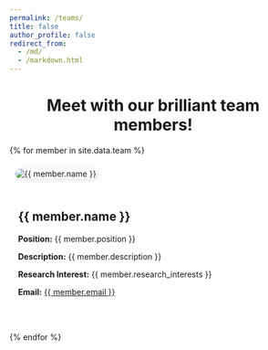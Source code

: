 ```yaml
---
permalink: /teams/
title: false
author_profile: false
redirect_from: 
  - /md/
  - /markdown.html
---
```


<style>
    .profile-pic {
        max-width: 250px;
        height: auto;
        margin: 10px;
        border-radius: 10px;
        box-shadow: 2px 2px 10px rgba(0, 0, 0, 0.1);
    }

    .align-center, .align-left, .align-right {
        display: flex;
        align-items: center;
        gap: 20px;
        margin-bottom: 20px;
    }

    .align-center {
        flex-direction: column;
        text-align: center;
    }

    .align-left {
        flex-direction: row;
        text-align: left;
    }

    .align-right {
        flex-direction: row-reverse;
        text-align: right;
    }

    .info {
        max-width: 500px;
        padding: 15px;
        text-align: justify;
    }

    .btn {
        padding: 8px 12px;
        margin: 5px;
        border-radius: 5px;
        text-decoration: none;
        font-size: 1.1em;
        transition: all 0.3s ease;
    }

    .btn-blue { color: #007BFF; }
    .btn-green { color: #28a745; }
    .btn-red { color: #dc3545; }
    
    .btn:hover {
        transform: scale(1.1);
    }
</style>

<!-- Centered heading and intro text -->
<h1 style="text-align: center;">Meet with our brilliant team members!</h1>

{% for member in site.data.team %}
<div class="align-{{ member.alignment }}">
    <img src="{{ '/images/' | append: member.image | relative_url }}" alt="{{ member.name }}" class="profile-pic">
    <div class="info">
        <h2>{{ member.name }}</h2>
        <p><strong>Position:</strong> {{ member.position }}</p>
        <p><strong>Description:</strong> {{ member.description }}</p>
        <p><strong>Research Interest:</strong> {{ member.research_interests }}</p>
        <p><strong>Email:</strong> <a href="mailto:{{ member.email }}">{{ member.email }}</a></p>
        <p>
            <a href="{{ member.linkedin }}" class="btn btn-blue"><i class="fab fa-linkedin"></i></a>
            <a href="{{ member.google_scholar }}" class="btn btn-green"><i class="fas fa-graduation-cap"></i></a>
            <a href="{{ member.cv }}" class="btn btn-red"><i class="fas fa-file-alt"></i></a>
            <a href="{{ member.website }}" class="btn btn-red"><i class="fas fa-user"></i></a>
        </p>
    </div>
</div>
{% endfor %}
